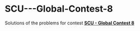 # SCU---Global-Contest-8
Solutions of the problems for contest **[SCU - Global Contest 8](https://codeforces.com/group/p6hc42ieQe/contest/379164)**

